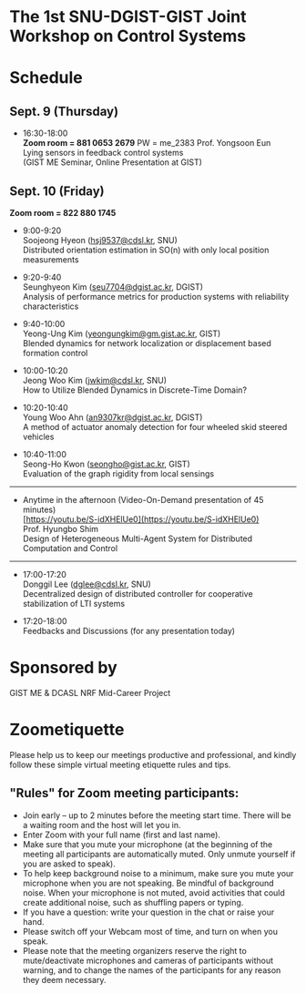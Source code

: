 # The 1st SNU-DGIST-GIST Joint Workshop on Control Systems

# Schedule

## Sept. 9 (Thursday) 

- 16:30-18:00  
  **Zoom room = 881 0653 2679**  PW = me_2383
  Prof. Yongsoon Eun  
  Lying sensors in feedback control systems  
  (GIST ME Seminar, Online Presentation at GIST)
  
## Sept. 10 (Friday)

**Zoom room = 822 880 1745**  

- 9:00-9:20  
  Soojeong Hyeon (hsj9537@cdsl.kr, SNU)  
  Distributed orientation estimation in SO(n) with only local position measurements
  
- 9:20-9:40  
  Seunghyeon Kim (seu7704@dgist.ac.kr, DGIST)  
  Analysis of performance metrics for production systems with reliability characteristics
  
- 9:40-10:00  
  Yeong-Ung Kim (yeongungkim@gm.gist.ac.kr, GIST)  
  Blended dynamics for network localization or displacement based formation control
  
- 10:00-10:20  
  Jeong Woo Kim (jwkim@cdsl.kr, SNU)  
  How to Utilize Blended Dynamics in Discrete-Time Domain?
  
- 10:20-10:40  
  Young Woo Ahn (an9307kr@dgist.ac.kr, DGIST)  
  A method of actuator anomaly detection for four wheeled skid steered vehicles
  
- 10:40-11:00  
  Seong-Ho Kwon (seongho@gist.ac.kr, GIST)  
  Evaluation of the graph rigidity from local sensings

-----

- Anytime in the afternoon (Video-On-Demand presentation of 45 minutes)     
  [https://youtu.be/S-idXHElUe0](https://youtu.be/S-idXHElUe0)  
  Prof. Hyungbo Shim  
  Design of Heterogeneous Multi-Agent System for Distributed Computation and Control  
  
-----

- 17:00-17:20  
  Donggil Lee (dglee@cdsl.kr, SNU)  
  Decentralized design of distributed controller for cooperative stabilization of LTI systems
  
- 17:20-18:00  
  Feedbacks and Discussions (for any presentation today)

# Sponsored by 

GIST ME & DCASL NRF Mid-Career Project

# Zoometiquette

Please help us to keep our meetings productive and professional, and kindly follow these simple virtual meeting etiquette rules and tips.

## "Rules" for Zoom meeting participants:
- Join early – up to 2 minutes before the meeting start time. There will be a waiting room and the host will let you in.
- Enter Zoom with your full name (first and last name).
- Make sure that you mute your microphone (at the beginning of the meeting all participants are automatically muted. Only unmute yourself if you are asked to speak).
- To help keep background noise to a minimum, make sure you mute your microphone when you are not speaking. Be mindful of background noise. When your microphone is not muted, avoid activities that could create additional noise, such as shuffling papers or typing.
- If you have a question: write your question in the chat or raise your hand.
- Please switch off your Webcam most of time, and turn on when you speak.
- Please note that the meeting organizers reserve the right to mute/deactivate microphones and cameras of participants without warning, and to change the names of the participants for any reason they deem necessary.


